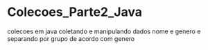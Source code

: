 # Colecoes_Parte2_Java
colecoes em java coletando e manipulando dados nome e genero e separando por grupo de acordo com genero
